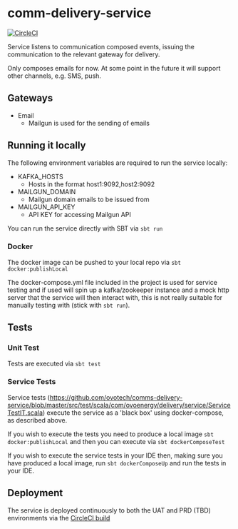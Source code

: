 # comm-delivery-service

[![CircleCI](https://circleci.com/gh/ovotech/comms-delivery-service.svg?style=svg&circle-token=29b5c39281290ccfe989e327aba05427d2c7d8a2)](https://circleci.com/gh/ovotech/comms-delivery-service)

Service listens to communication composed events, issuing the communication to the relevant gateway for delivery. 

Only composes emails for now. At some point in the future it will support other channels, e.g. SMS, push.

## Gateways

* Email
  * Mailgun is used for the sending of emails

## Running it locally

The following environment variables are required to run the service locally:
* KAFKA_HOSTS
  * Hosts in the format host1:9092,host2:9092
* MAILGUN_DOMAIN
  * Mailgun domain emails to be issued from
* MAILGUN_API_KEY
  * API KEY for accessing Mailgun API

You can run the service directly with SBT via `sbt run`

### Docker

The docker image can be pushed to your local repo via `sbt docker:publishLocal`

The docker-compose.yml file included in the project is used for service testing and if used will spin up a kafka/zookeeper instance and a mock http server that the service will then interact with, this is not really suitable for manually testing with (stick with `sbt run`).

## Tests

### Unit Test

Tests are executed via `sbt test`

### Service Tests

Service tests (https://github.com/ovotech/comms-delivery-service/blob/master/src/test/scala/com/ovoenergy/delivery/service/ServiceTestIT.scala) execute the service as a 'black box' using docker-compose, as described above.

If you wish to execute the tests you need to produce a local image `sbt docker:publishLocal` and then you can execute via `sbt dockerComposeTest`

If you wish to execute the service tests in your IDE then, making sure you have produced a local image, run `sbt dockerComposeUp` and run the tests in your IDE.

## Deployment

The service is deployed continuously to both the UAT and PRD (TBD) environments via the [CircleCI build](https://circleci.com/gh/ovotech/comms-delivery-service) 

